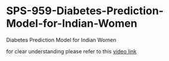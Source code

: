 # SPS-959-Diabetes-Prediction-Model-for-Indian-Women
Diabetes Prediction Model for Indian Women

for clear understanding please refer to this <a href="https://drive.google.com/file/d/1pUKPDx7Tkch8SUnrLK51KyLcYUDUvtBa/view?usp=sharing"> video link </a>
